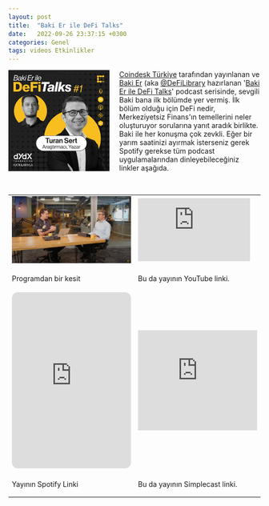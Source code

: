 ```yaml
---
layout: post
title:  "Baki Er ile DeFi Talks"
date:   2022-09-26 23:37:15 +0300
categories: Genel
tags: videos Etkinlikler
---
```


<img align="left" src="/assets/defitalks-podcast-1.jpg" style="width:40%; padding-right:20px"> [Coindesk Türkiye](https://www.coindeskturkiye.com/) tarafından yayınlanan ve [Baki Er](https://twitter.com/0xbaki) (aka [@DeFiLibrary](https://twitter.com/LibraryDefi) hazırlanan '[Baki Er ile DeFi Talks](https://www.coindeskturkiye.com/podcast/defitalks)' podcast serisinde, sevgili Baki bana ilk bölümde yer vermiş. İlk bölüm olduğu için DeFi nedir, Merkeziyetsiz Finans'ın temellerini neler oluşturuyor sorularına yanıt aradık birlikte. Baki ile her konuşma çok zevkli. Eğer bir yarım saatinizi ayırmak isterseniz gerek Spotify gerekse tüm podcast uygulamalarından dinleyebileceğiniz linkler aşağıda. 




&nbsp;


<table><tr><td style="width:50%">
<img src="/assets/coindesk_dao_talks.jpg">
</td>
<td style="width:50%">
<iframe width="224" height="126" src="https://www.youtube.com/embed/UYPRILkoCBc" frameborder="0" allowfullscreen></iframe></td></tr>
<tr><td style="width:50%; vertical-align:top">
<p>
Programdan bir kesit  
</p></td>
<td style="width:50%; vertical-align:top">
<p>Bu da yayının YouTube linki.</p>
</td></tr> 
  <tr><td style="width:50%">
<iframe style="border-radius:12px" src="https://open.spotify.com/embed/episode/4gSOZtNNe8hqDbzH1Ea5VA?utm_source=generator" width="100%" height="352" frameBorder="0" allowfullscreen="" allow="autoplay; clipboard-write; encrypted-media; fullscreen; picture-in-picture" loading="lazy"></iframe>

</td>
<td style="width:50%">
<iframe height="200px" width="100%" frameborder="no" scrolling="no" seamless src="https://player.simplecast.com/22f845be-a3dd-499d-bf3c-e3e22313d876?dark=false"></iframe></iframe></td>
<tr><td style="width:50%; vertical-align:top">
<p>
Yayının Spotify Linki
</p></td>
<td style="width:50%; vertical-align:top">
<p>Bu da yayının Simplecast linki.</p>
</td></tr> 
</table>
